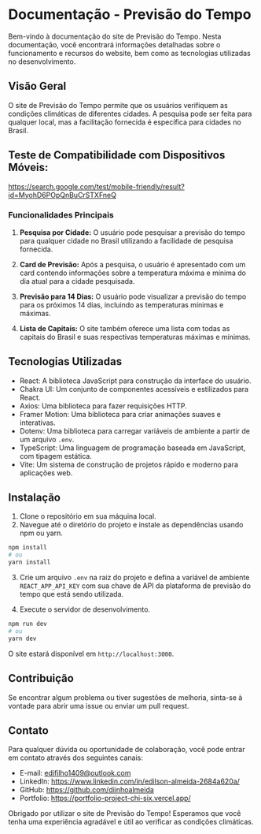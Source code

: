 # Documentação - Previsão do Tempo

Bem-vindo à documentação do site de Previsão do Tempo. Nesta documentação, você encontrará informações detalhadas sobre o funcionamento e recursos do website, bem como as tecnologias utilizadas no desenvolvimento.

## Visão Geral

O site de Previsão do Tempo permite que os usuários verifiquem as condições climáticas de diferentes cidades. A pesquisa pode ser feita para qualquer local, mas a facilitação fornecida é específica para cidades no Brasil.

## Teste de Compatibilidade com Dispositivos Móveis:

https://search.google.com/test/mobile-friendly/result?id=MyohD6POpQnBuCrSTXFneQ

### Funcionalidades Principais

1. **Pesquisa por Cidade:** O usuário pode pesquisar a previsão do tempo para qualquer cidade no Brasil utilizando a facilidade de pesquisa fornecida.

2. **Card de Previsão:** Após a pesquisa, o usuário é apresentado com um card contendo informações sobre a temperatura máxima e mínima do dia atual para a cidade pesquisada.

3. **Previsão para 14 Dias:** O usuário pode visualizar a previsão do tempo para os próximos 14 dias, incluindo as temperaturas mínimas e máximas.

4. **Lista de Capitais:** O site também oferece uma lista com todas as capitais do Brasil e suas respectivas temperaturas máximas e mínimas.

## Tecnologias Utilizadas

- React: A biblioteca JavaScript para construção da interface do usuário.
- Chakra UI: Um conjunto de componentes acessíveis e estilizados para React.
- Axios: Uma biblioteca para fazer requisições HTTP.
- Framer Motion: Uma biblioteca para criar animações suaves e interativas.
- Dotenv: Uma biblioteca para carregar variáveis de ambiente a partir de um arquivo `.env`.
- TypeScript: Uma linguagem de programação baseada em JavaScript, com tipagem estática.
- Vite: Um sistema de construção de projetos rápido e moderno para aplicações web.

## Instalação

1. Clone o repositório em sua máquina local.
2. Navegue até o diretório do projeto e instale as dependências usando npm ou yarn.

```bash
npm install
# ou
yarn install
```

3. Crie um arquivo `.env` na raiz do projeto e defina a variável de ambiente `REACT_APP_API_KEY` com sua chave de API da plataforma de previsão do tempo que está sendo utilizada.

4. Execute o servidor de desenvolvimento.

```bash
npm run dev
# ou
yarn dev
```

O site estará disponível em `http://localhost:3000`.

## Contribuição

Se encontrar algum problema ou tiver sugestões de melhoria, sinta-se à vontade para abrir uma issue ou enviar um pull request.

## Contato

Para qualquer dúvida ou oportunidade de colaboração, você pode entrar em contato através dos seguintes canais:

- E-mail: edifilho1409@outlook.com
- LinkedIn: https://www.linkedin.com/in/edilson-almeida-2684a620a/
- GitHub: https://github.com/diinhoalmeida
- Portfolio: https://portfolio-project-chi-six.vercel.app/

Obrigado por utilizar o site de Previsão do Tempo! Esperamos que você tenha uma experiência agradável e útil ao verificar as condições climáticas.
